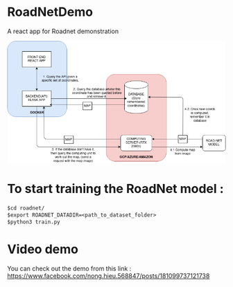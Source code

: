 # RoadNetDemo
A react app for Roadnet demonstration

![Alt text](System.png?raw=true "Title")

# To start training the RoadNet model :
```shell 
$cd roadnet/
$export ROADNET_DATADIR=<path_to_dataset_folder>
$python3 train.py
```

# Video demo
You can check out the demo from this link :
https://www.facebook.com/nong.hieu.568847/posts/181099737121738
